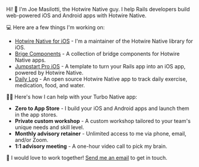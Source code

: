 Hi! 👋 I'm Joe Masilotti, the Hotwire Native guy. I help Rails developers build web-powered iOS and Android apps with Hotwire Native.

💻 Here are a few things I'm working on:

* [Hotwire Native for iOS](https://github.com/hotwired/hotwire-native-ios) - I'm a maintainer of the Hotwire Native library for iOS.
* [Brige Components](https://github.com/joemasilotti/bridge-components) - A collection of bridge components for Hotwire Native apps.
* [Jumpstart Pro iOS](https://jumpstartrails.com/ios) - A template to turn your Rails app into an iOS app, powered by Hotwire Native.
* [Daily Log](https://github.com/joemasilotti/daily-log) - An open source Hotwire Native app to track daily exercise, medication, food, and water.

👨‍💻 Here's how I can help with your Turbo Native app:

* **Zero to App Store** - I build your iOS and Android apps and launch them in the app stores.
* **Private custom workshop** - A custom workshop tailored to your team's unique needs and skill level.
* **Monthly advisory retainer** - Unlimited access to me via phone, email, and/or Zoom.
* **1:1 advisory meeting** - A one-hour video call to pick my brain.

💌 I would love to work together! [Send me an email](mailto:joe@masilotti.com) to get in touch.
